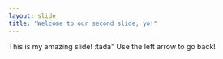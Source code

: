 ```yaml
---
layout: slide
title: "Welcome to our second slide, yo!"
---
```

This is my amazing slide! :tada"
Use the left arrow to go back!
